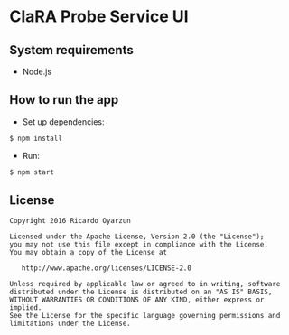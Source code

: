 # ClaRA Probe Service UI

## System requirements

- Node.js

## How to run the app

- Set up dependencies:

```sh
$ npm install
```
- Run:

```sh
$ npm start
```

## License

    Copyright 2016 Ricardo Oyarzun

    Licensed under the Apache License, Version 2.0 (the "License");
    you may not use this file except in compliance with the License.
    You may obtain a copy of the License at

       http://www.apache.org/licenses/LICENSE-2.0

    Unless required by applicable law or agreed to in writing, software
    distributed under the License is distributed on an "AS IS" BASIS,
    WITHOUT WARRANTIES OR CONDITIONS OF ANY KIND, either express or implied.
    See the License for the specific language governing permissions and
    limitations under the License.
